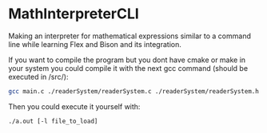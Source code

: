 # MathInterpreterCLI
Making an interpreter for mathematical expressions similar to a command line while learning Flex and Bison and its integration.

If you want to compile the program but you dont have cmake or make in your system you could compile it with the next gcc command (should be executed in /src/):

```bash
gcc main.c ./readerSystem/readerSystem.c ./readerSystem/readerSystem.h ./errorManager/errorManager.c ./errorManager/errorManager.h ./symbolTable/symbolTable.c ./symbolTable/symbolTable.h utils/bHashTable.c utils/bHashTable.h utils/colours.h utils/defineParser.c utils/defineParser.h Flex\&Bison/CLIHelp.c Flex\&Bison/CLIHelp.h
```

Then you could execute it yourself with:

```bash
./a.out [-l file_to_load]
```
